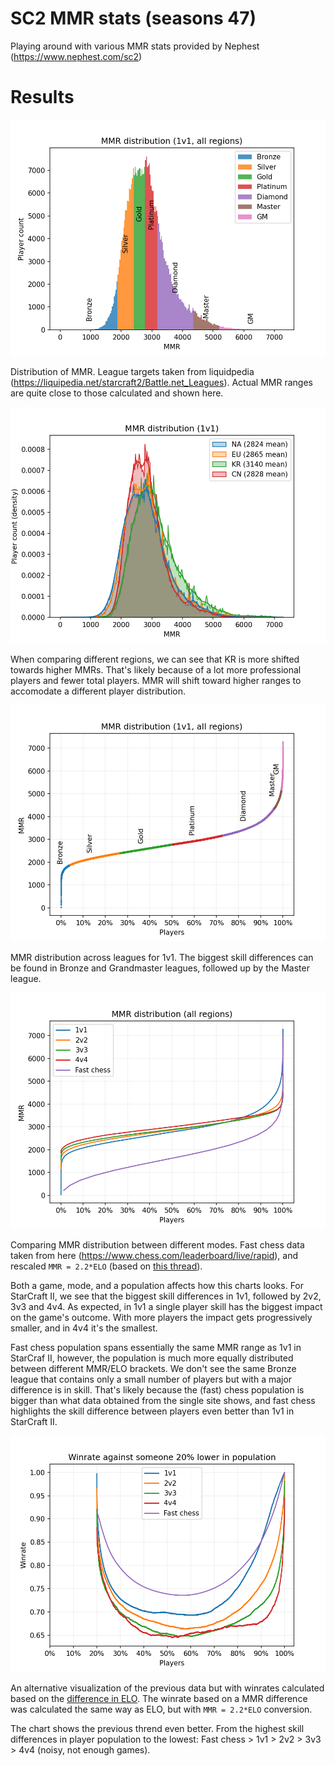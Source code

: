 # SC2 MMR stats (seasons 47)

Playing around with various MMR stats provided by Nephest (https://www.nephest.com/sc2)

# Results

![Screenshot](./MMR_hist.png)

Distribution of MMR. League targets taken from liquidpedia (https://liquipedia.net/starcraft2/Battle.net_Leagues). Actual MMR ranges are quite close to those calculated and shown here.

![Screenshot](./MMR_dist_region_compare.png)

When comparing different regions, we can see that KR is more shifted towards higher MMRs. That's likely because of a lot more professional players and fewer total players. MMR will shift toward higher ranges to accomodate a different player distribution.

![Screenshot](./MMR_dist_1v1.png)

MMR distribution across leagues for 1v1. The biggest skill differences can be found in Bronze and Grandmaster leagues, followed up by the Master league.

![Screenshot](./MMR_dist_comparing_modes.png)

Comparing MMR distribution between different modes. Fast chess data taken from here (https://www.chess.com/leaderboard/live/rapid), and rescaled `MMR = 2.2*ELO` (based on [this thread](https://www.reddit.com/r/starcraft/comments/6dn6jf/does_anybody_have_more_detailed_stats_on_mmr/)).

Both a game, mode, and a population affects how this charts looks. For StarCraft II, we see that the biggest skill differences in 1v1, followed by 2v2, 3v3 and 4v4. As expected, in 1v1 a single player skill has the biggest impact on the game's outcome. With more players the impact gets progressively smaller, and in 4v4 it's the smallest.

Fast chess population spans essentially the same MMR range as 1v1 in StarCraf II, however, the population is much more equally distributed between different MMR/ELO brackets. We don't see the same Bronze league that contains only a small number of players but with a major difference is in skill. That's likely because the (fast) chess population is bigger than what data obtained from the single site shows, and fast chess highlights the skill difference between players even better than 1v1 in StarCraft II.

![Screenshot](./Winrate.png) 

An alternative visualization of the previous data but with winrates calculated based on the [difference in ELO](https://en.wikipedia.org/wiki/Elo_rating_system#Mathematical_details). The winrate based on a MMR difference was calculated the same way as ELO, but with `MMR = 2.2*ELO` conversion.

The chart shows the previous thrend even better. From the highest skill differences in player population to the lowest: Fast chess > 1v1 > 2v2 > 3v3 > 4v4 (noisy, not enough games).
